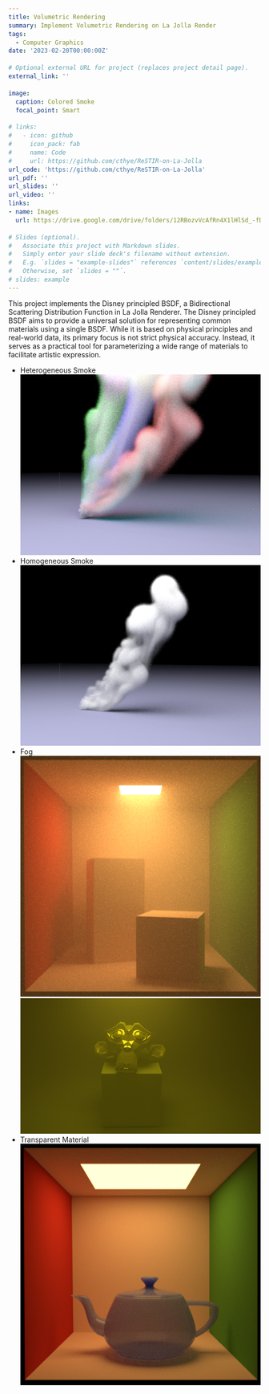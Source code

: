 ```yaml
---
title: Volumetric Rendering
summary: Implement Volumetric Rendering on La Jolla Render
tags:
  - Computer Graphics
date: '2023-02-20T00:00:00Z'

# Optional external URL for project (replaces project detail page).
external_link: ''

image:
  caption: Colored Smoke
  focal_point: Smart

# links:
#   - icon: github
#     icon_pack: fab
#     name: Code
#     url: https://github.com/cthye/ReSTIR-on-La-Jolla
url_code: 'https://github.com/cthye/ReSTIR-on-La-Jolla'
url_pdf: ''
url_slides: ''
url_video: ''
links:
- name: Images
  url: https://drive.google.com/drive/folders/12RBozvVcAfRn4X1lHlSd_-fD2GV78jF_?usp=sharing

# Slides (optional).
#   Associate this project with Markdown slides.
#   Simply enter your slide deck's filename without extension.
#   E.g. `slides = "example-slides"` references `content/slides/example-slides.md`.
#   Otherwise, set `slides = ""`.
# slides: example
---
```


This project implements the Disney principled BSDF, a Bidirectional Scattering Distribution Function in La Jolla Renderer. The Disney principled BSDF aims to provide a universal solution for representing common materials using a single BSDF. While it is based on physical principles and real-world data, its primary focus is not strict physical accuracy. Instead, it serves as a practical tool for parameterizing a wide range of materials to facilitate artistic expression.

- Heterogeneous Smoke
![colored_smoke](images/hetvol_color.png)
- Homogeneous Smoke
![smoke](images/hetvol.png)
- Fog
![cornellbox](images/vol_cbox.png)
![fog](images/foggy_monkey.png)
- Transparent Material
![teapot](images/vol_cbox_teapot_final.png)
